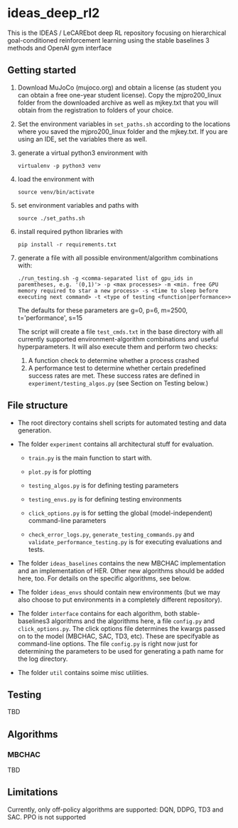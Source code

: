 # ideas_deep_rl2

This is the IDEAS / LeCAREbot deep RL repository focusing on hierarchical goal-conditioned reinforcement learning using the stable baselines 3 methods and OpenAI gym interface

## Getting started

1. Download MuJoCo (mujoco.org) and obtain a license 
   (as student you can obtain a free one-year student license). 
   Copy the mjpro200_linux folder from the downloaded archive 
   as well as mjkey.txt that you will obtain from the registration 
   to folders of your choice.

1. Set the environment variables in `set_paths.sh` according to the 
   locations where you saved the mjpro200_linux folder and the mjkey.txt. 
   If you are using an IDE, set the variables there as well.

1. generate a virtual python3 environment with 
    
    `virtualenv -p python3 venv`

1. load the environment with 
    
    `source venv/bin/activate`

1. set environment variables and paths with 
    
    `source ./set_paths.sh`

1. install required python libraries with

    `pip install -r requirements.txt`

1. generate a file with all possible environment/algorithm combinations with:

    `./run_testing.sh -g <comma-separated list of gpu_ids in paremtheses, e.g. '(0,1)'> -p <max processes> -m <min. free GPU memory required to star a new process> -s <time to sleep before executing next command> -t <type of testing <function|performance>>`

    The defaults for these parameters are g=0, p=6, m=2500, t='performance', s=15

    The script will create a file `test_cmds.txt` in the base directory with all currently supported environment-algorithm combinations and useful hyperparameters. It will also execute them and perform two checks:
   
    1. A function check to determine whether a process crashed
    1. A performance test to determine whether certain predefined success rates are met. These success rates are defined in `experiment/testing_algos.py` (see Section on Testing below.)

## File structure

* The root directory contains shell scripts for automated testing and data generation. 
* The folder `experiment` contains all architectural stuff for evaluation. 
    
    * `train.py` is the main function to start with. 
    
    * `plot.py` is for plotting
    
    * `testing_algos.py` is for defining testing parameters
  
    * `testing_envs.py` is for defining testing environments

    * `click_options.py` is for setting the global (model-independent) command-line parameters

    * `check_error_logs.py`, `generate_testing_commands.py` and `validate_performance_testing.py` is for executing evaluations and tests.

* The folder `ideas_baselines` contains the new MBCHAC implementation and an implementation of HER. Other new algorithms should be added here, too. For details on the specific algorithms, see below.  
* The folder `ideas_envs` should contain new environments (but we may also choose to put environments in a completely different repository). 
* The folder `interface` contains for each algorithm, both stable-baselines3 algorithms and the algorithms here, a file `config.py` and `click_options.py`. The click options file determines the kwargs passed on to the model (MBCHAC, SAC, TD3, etc). These are specifyable as command-line options. The file `config.py` is right now just for determining the parameters to be used for generating a path name for the log directory.  
* The folder `util` contains soime misc utilities. 

## Testing

TBD

## Algorithms

### MBCHAC
TBD

## Limitations
Currently, only off-policy algorithms are supported: DQN, DDPG, TD3 and SAC. PPO is not supported